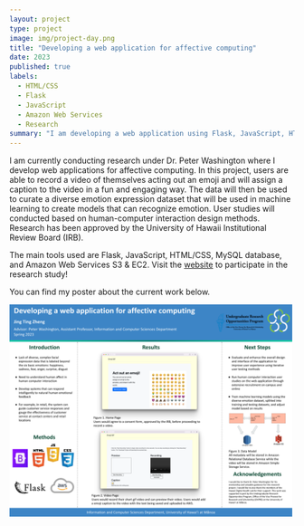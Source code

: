 ```yaml
---
layout: project
type: project
image: img/project-day.png
title: "Developing a web application for affective computing"
date: 2023
published: true
labels:
  - HTML/CSS
  - Flask
  - JavaScript
  - Amazon Web Services
  - Research
summary: "I am developing a web application using Flask, JavaScript, HTML, CSS that will be used to create a diverse emotion expression dataset for emotion recognition."
---
```


I am currently conducting research under Dr. Peter Washington where I develop web applications for affective computing. In this project, users are able to record a video of themselves acting out an emoji and will assign a caption to the video in a fun and engaging way. The data will then be used to curate a diverse emotion expression dataset that will be used in machine learning to create models that can recognize emotion. User studies will conducted based on human-computer interaction design methods. Research has been approved by the University of Hawaii Institutional Review Board (IRB). 

The main tools used are Flask, JavaScript, HTML/CSS, MySQL database, and Amazon Web Services S3 & EC2. Visit the [website](https://emojigif.hawaiidigitalhealthlab.com/) to participate in the research study!

You can find my poster about the current work below.

<div class="text-center p-4">
  <img width="500px" src="../img/Spring 2023 ICS Project Day.pptx.png" class="img-thumbnail" >
</div>
